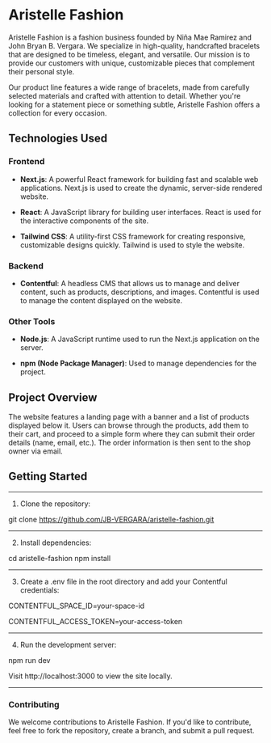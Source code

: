 # Aristelle Fashion

Aristelle Fashion is a fashion business founded by Niña Mae Ramirez and John Bryan B. Vergara. We specialize in high-quality, handcrafted bracelets that are designed to be timeless, elegant, and versatile. Our mission is to provide our customers with unique, customizable pieces that complement their personal style.

Our product line features a wide range of bracelets, made from carefully selected materials and crafted with attention to detail. Whether you're looking for a statement piece or something subtle, Aristelle Fashion offers a collection for every occasion.

## Technologies Used

### Frontend

- **Next.js**: A powerful React framework for building fast and scalable web applications. Next.js is used to create the dynamic, server-side rendered website.
  
- **React**: A JavaScript library for building user interfaces. React is used for the interactive components of the site.

- **Tailwind CSS**: A utility-first CSS framework for creating responsive, customizable designs quickly. Tailwind is used to style the website.

### Backend

- **Contentful**: A headless CMS that allows us to manage and deliver content, such as products, descriptions, and images. Contentful is used to manage the content displayed on the website.

### Other Tools

- **Node.js**: A JavaScript runtime used to run the Next.js application on the server.

- **npm (Node Package Manager)**: Used to manage dependencies for the project.

## Project Overview

The website features a landing page with a banner and a list of products displayed below it. Users can browse through the products, add them to their cart, and proceed to a simple form where they can submit their order details (name, email, etc.). The order information is then sent to the shop owner via email.

## Getting Started
------------------------------------------------------------------------
1. Clone the repository:

git clone https://github.com/JB-VERGARA/aristelle-fashion.git

------------------------------------------------------------------------
2. Install dependencies:

cd aristelle-fashion
npm install

------------------------------------------------------------------------
3. Create a .env file in the root directory and add your Contentful credentials:

CONTENTFUL_SPACE_ID=your-space-id

CONTENTFUL_ACCESS_TOKEN=your-access-token

------------------------------------------------------------------------
4. Run the development server:

npm run dev

Visit http://localhost:3000 to view the site locally.

------------------------------------------------------------------------


### Contributing

We welcome contributions to Aristelle Fashion. If you'd like to contribute, feel free to fork the repository, create a branch, and submit a pull request.
